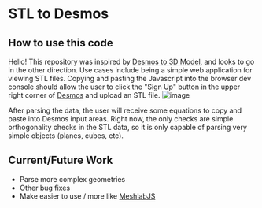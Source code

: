 # STL to Desmos
## How to use this code

Hello!  This repository was inspired by [Desmos to 3D Model](https://github.com/harry7557558/desmos-to-3d-model), and looks to go in the other direction.  Use cases include being a simple web application for viewing STL files.  Copying and pasting the Javascript into the browser dev console should allow the user to click the "Sign Up" button in the upper right corner of [Desmos](https://www.desmos.com/3d) and upload an STL file.
![image](https://github.com/user-attachments/assets/3a96eef6-0efd-44d8-98da-c4fb9e378d10)

After parsing the data, the user will receive some equations to copy and paste into Desmos input areas.  Right now, the only checks are simple orthogonality checks in the STL data, so it is only capable of parsing very simple objects (planes, cubes, etc).

## Current/Future Work
- Parse more complex geometries
- Other bug fixes
- Make easier to use / more like [MeshlabJS](https://www.meshlabjs.net/)

